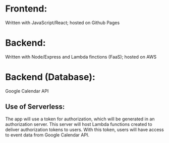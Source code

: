 # Frontend:

Written with JavaScript/React; hosted on Github Pages

# Backend:

Written with Node/Express and Lambda finctions (FaaS); hosted on AWS

# Backend (Database):

Google Calendar API

## Use of Serverless:

The app will use a token for authorization, which will be generated in an authorization server. This server will host Lambda functions created to deliver authorization tokens to users. With this token, users will have access to event data from Google Calendar API.
